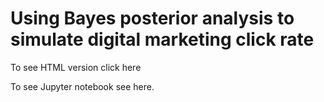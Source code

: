 # Using Bayes posterior analysis to simulate digital marketing click rate

To see HTML version click here

To see Jupyter notebook see here.
